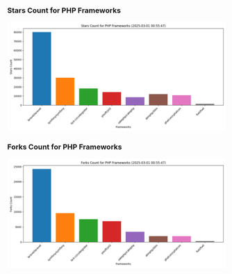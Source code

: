 ### Stars Count for PHP Frameworks

![Stars Chart](./archive/charts/20250301005547_stars_count.png)

### Forks Count for PHP Frameworks

![Forks Chart](./archive/charts/20250301005547_forks_count.png)

